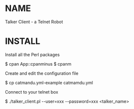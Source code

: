 # NAME

Talker Client - a Telnet Robot

# INSTALL

Install all the Perl packages
	
   $ cpan App::cpanminus
   $ cpanm

Create and edit the configuration file

   $ cp catmandu.yml-example catmamdu.yml

Connect to your telnet box

   $ ./talker_client.pl --user=xxx --password=xxx <talker_name>

